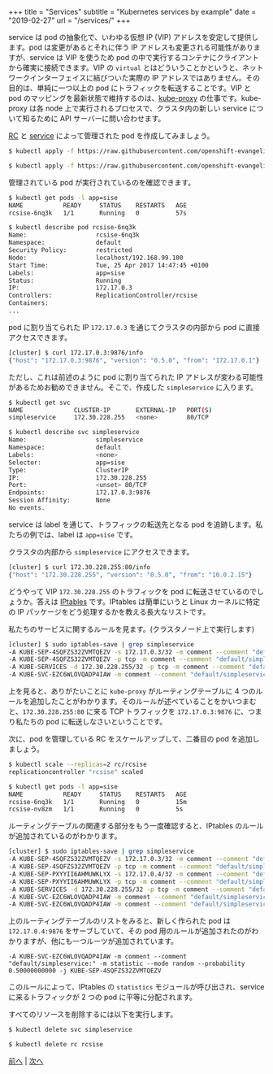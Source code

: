 +++
title = "Services"
subtitle = "Kubernetes services by example"
date = "2019-02-27"
url = "/services/"
+++

service は pod の抽象化で、いわゆる仮想 IP (VIP) アドレスを安定して提供します。pod は変更があるとそれに伴う IP アドレスも変更される可能性がありますが、service は VIP を使うため pod の中で実行するコンテナにクライアントから確実に接続できます。VIP の `virtual` とはどういうことかというと、ネットワークインターフェイスに結びついた実際の IP アドレスではありません。その目的は、単純に一つ以上の pod にトラフィックを転送することです。VIP と pod のマッピングを最新状態で維持するのは、[kube-proxy](https://kubernetes.io/docs/admin/kube-proxy/) の仕事です。kube-proxy は各 node 上で実行されるプロセスで、クラスタ内の新しい service について知るために API サーバーに問い合わせます。

[RC](https://github.com/openshift-evangelists/kbe/blob/master/specs/services/rc.yaml) と [service](https://github.com/openshift-evangelists/kbe/blob/master/specs/services/svc.yaml) によって管理された pod を作成してみましょう。

```bash
$ kubectl apply -f https://raw.githubusercontent.com/openshift-evangelists/kbe/master/specs/services/rc.yaml

$ kubectl apply -f https://raw.githubusercontent.com/openshift-evangelists/kbe/master/specs/services/svc.yaml
```

管理されている pod が実行されているのを確認できます。

```bash
$ kubectl get pods -l app=sise
NAME           READY     STATUS    RESTARTS   AGE
rcsise-6nq3k   1/1       Running   0          57s

$ kubectl describe pod rcsise-6nq3k
Name:                   rcsise-6nq3k
Namespace:              default
Security Policy:        restricted
Node:                   localhost/192.168.99.100
Start Time:             Tue, 25 Apr 2017 14:47:45 +0100
Labels:                 app=sise
Status:                 Running
IP:                     172.17.0.3
Controllers:            ReplicationController/rcsise
Containers:
...
```

pod に割り当てられた IP `172.17.0.3` を通じてクラスタの内部から pod に直接アクセスできます。

```bash
[cluster] $ curl 172.17.0.3:9876/info
{"host": "172.17.0.3:9876", "version": "0.5.0", "from": "172.17.0.1"}
```

ただし、これは前述のように pod に割り当てられた IP アドレスが変わる可能性があるためお勧めできません。そこで、作成した `simpleservice` に入ります。

```bash
$ kubectl get svc
NAME              CLUSTER-IP       EXTERNAL-IP   PORT(S)                   AGE
simpleservice     172.30.228.255   <none>        80/TCP                    5m

$ kubectl describe svc simpleservice
Name:                   simpleservice
Namespace:              default
Labels:                 <none>
Selector:               app=sise
Type:                   ClusterIP
IP:                     172.30.228.255
Port:                   <unset> 80/TCP
Endpoints:              172.17.0.3:9876
Session Affinity:       None
No events.
```

service は label を通じて、トラフィックの転送先となる pod を追跡します。私たちの例では、label は `app=sise` です。

クラスタの内部から `simpleservice` にアクセスできます。

```bash
[cluster] $ curl 172.30.228.255:80/info
{"host": "172.30.228.255", "version": "0.5.0", "from": "10.0.2.15"}
```

どうやって VIP `172.30.228.255` のトラフィックを pod に転送させているのでしょうか。答えは [IPtables](https://wiki.centos.org/HowTos/Network/IPTables) です。IPtables は簡単にいうと Linux カーネルに特定の IP パッケージをどう処理するかを教える長大なリストです。

私たちのサービスに関するルールを見ます。(クラスタノード上で実行します)

```bash
[cluster] $ sudo iptables-save | grep simpleservice
-A KUBE-SEP-4SQFZS32ZVMTQEZV -s 172.17.0.3/32 -m comment --comment "default/simpleservice:" -j KUBE-MARK-MASQ
-A KUBE-SEP-4SQFZS32ZVMTQEZV -p tcp -m comment --comment "default/simpleservice:" -m tcp -j DNAT --to-destination 172.17.0.3:9876
-A KUBE-SERVICES -d 172.30.228.255/32 -p tcp -m comment --comment "default/simpleservice: cluster IP" -m tcp --dport 80 -j KUBE-SVC-EZC6WLOVQADP4IAW
-A KUBE-SVC-EZC6WLOVQADP4IAW -m comment --comment "default/simpleservice:" -j KUBE-SEP-4SQFZS32ZVMTQEZV
```

上を見ると、ありがたいことに `kube-proxy` がルーティングテーブルに 4 つのルールを追加したことがわかります。そのルールが述べていることをかいつまむと、`172.30.228.255:80` に来る TCP トラフィックを `172.17.0.3:9876` に、つまり私たちの pod に転送しなさいということです。

次に、pod を管理している RC をスケールアップして、二番目の pod を追加しましょう。

```bash
$ kubectl scale --replicas=2 rc/rcsise
replicationcontroller "rcsise" scaled

$ kubectl get pods -l app=sise
NAME           READY     STATUS    RESTARTS   AGE
rcsise-6nq3k   1/1       Running   0          15m
rcsise-nv8zm   1/1       Running   0          5s
```

ルーティングテーブルの関連する部分をもう一度確認すると、IPtables のルールが追加されているのがわかります。

```bash
[cluster] $ sudo iptables-save | grep simpleservice
-A KUBE-SEP-4SQFZS32ZVMTQEZV -s 172.17.0.3/32 -m comment --comment "default/simpleservice:" -j KUBE-MARK-MASQ
-A KUBE-SEP-4SQFZS32ZVMTQEZV -p tcp -m comment --comment "default/simpleservice:" -m tcp -j DNAT --to-destination 172.17.0.3:9876
-A KUBE-SEP-PXYYII6AHMUWKLYX -s 172.17.0.4/32 -m comment --comment "default/simpleservice:" -j KUBE-MARK-MASQ
-A KUBE-SEP-PXYYII6AHMUWKLYX -p tcp -m comment --comment "default/simpleservice:" -m tcp -j DNAT --to-destination 172.17.0.4:9876
-A KUBE-SERVICES -d 172.30.228.255/32 -p tcp -m comment --comment "default/simpleservice: cluster IP" -m tcp --dport 80 -j KUBE-SVC-EZC6WLOVQADP4IAW
-A KUBE-SVC-EZC6WLOVQADP4IAW -m comment --comment "default/simpleservice:" -m statistic --mode random --probability 0.50000000000 -j KUBE-SEP-4SQFZS32ZVMTQEZV
-A KUBE-SVC-EZC6WLOVQADP4IAW -m comment --comment "default/simpleservice:" -j KUBE-SEP-PXYYII6AHMUWKLYX
```

上のルーティングテーブルのリストをみると、新しく作られた pod は `172.17.0.4:9876` をサーブしていて、その pod 用のルールが追加されたのがわかりますが、他にも一つルーツが追加されています。

```
-A KUBE-SVC-EZC6WLOVQADP4IAW -m comment --comment "default/simpleservice:" -m statistic --mode random --probability 0.50000000000 -j KUBE-SEP-4SQFZS32ZVMTQEZV
```

このルールによって、IPtables の `statistics` モジュールが呼び出され、service に来るトラフィックが 2 つの pod に平等に分配されます。

すべてのリソースを削除するには以下を実行します。

```bash
$ kubectl delete svc simpleservice

$ kubectl delete rc rcsise
```

[前へ](/deployments) | [次へ](/sd)

